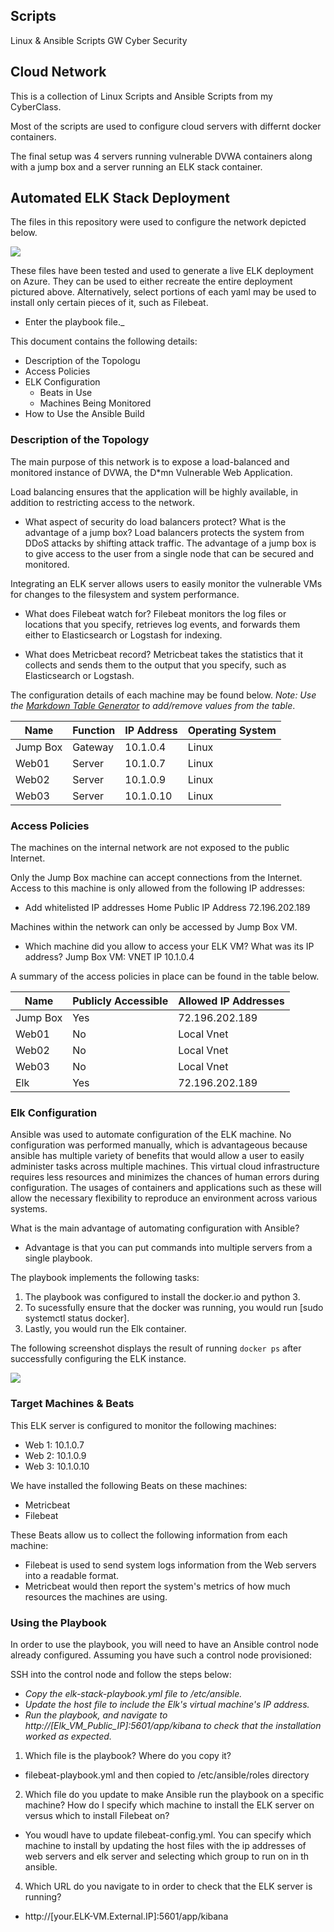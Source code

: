 ## Scripts

Linux & Ansible Scripts GW Cyber Security

## Cloud Network

This is a collection of Linux Scripts and Ansible Scripts from my CyberClass.

Most of the scripts are used to configure cloud servers with differnt docker containers.

The final setup was 4 servers running vulnerable DVWA containers along with a jump box and a server running an ELK stack container.

## Automated ELK Stack Deployment

The files in this repository were used to configure the network depicted below.

![](https://i.imgur.com/651R3zQ.png/to/img.png)

These files have been tested and used to generate a live ELK deployment on Azure. They can be used to either recreate the entire deployment pictured above. Alternatively, select portions of each yaml may be used to install only certain pieces of it, such as Filebeat.

  - Enter the playbook file._

This document contains the following details:
- Description of the Topologu
- Access Policies
- ELK Configuration
  - Beats in Use
  - Machines Being Monitored
- How to Use the Ansible Build


### Description of the Topology

The main purpose of this network is to expose a load-balanced and monitored instance of DVWA, the D*mn Vulnerable Web Application.

Load balancing ensures that the application will be highly available, in addition to restricting access to the network.
- What aspect of security do load balancers protect? What is the advantage of a jump box?
Load balancers protects the system from DDoS attacks by shifting attack traffic. The advantage of a jump box is to give access to the user from a single node that can be secured and monitored.

Integrating an ELK server allows users to easily monitor the vulnerable VMs for changes to the filesystem and system performance.
- What does Filebeat watch for?
Filebeat monitors the log files or locations that you specify, retrieves log events, and forwards them either to Elasticsearch or Logstash for indexing.

- What does Metricbeat record?
Metricbeat takes the statistics that it collects and sends them to the output that you specify, such as Elasticsearch or Logstash.

The configuration details of each machine may be found below.
_Note: Use the [Markdown Table Generator](http://www.tablesgenerator.com/markdown_tables) to add/remove values from the table_.

| Name     | Function | IP Address | Operating System |
|----------|----------|------------|------------------|
| Jump Box | Gateway  | 10.1.0.4   | Linux            |
|  Web01   |  Server  | 10.1.0.7   | Linux            |
|  Web02   |  Server  | 10.1.0.9   | Linux            |
|  Web03   |  Server  | 10.1.0.10  | Linux            |

### Access Policies

The machines on the internal network are not exposed to the public Internet. 

Only the Jump Box machine can accept connections from the Internet. Access to this machine is only allowed from the following IP addresses:
- Add whitelisted IP addresses
Home Public IP Address 72.196.202.189     

Machines within the network can only be accessed by Jump Box VM.
- Which machine did you allow to access your ELK VM? What was its IP address?
Jump Box VM: VNET IP 10.1.0.4

A summary of the access policies in place can be found in the table below.

| Name     | Publicly Accessible | Allowed IP Addresses |
|----------|---------------------|----------------------|
| Jump Box | Yes                 | 72.196.202.189       |
|  Web01   | No                  |    Local Vnet        |
|  Web02   | No                  |    Local Vnet        |
|  Web03   | No                  |    Local Vnet        |
|  Elk     | Yes                 | 72.196.202.189       |

### Elk Configuration

Ansible was used to automate configuration of the ELK machine. No configuration was performed manually, which is advantageous because ansible has multiple variety of benefits that would allow a user to easily administer tasks across multiple machines. This virtual cloud infrastructure requires less resources and minimizes the chances of human errors during configuration. The usages of containers and applications such as these will allow the necessary flexibility to reproduce an environment across various systems. 

What is the main advantage of automating configuration with Ansible?
- Advantage is that you can put commands into multiple servers from a single playbook.

The playbook implements the following tasks:
1. The playbook was configured to install the docker.io and python 3.
2. To sucessfully ensure that the docker was running, you would run [sudo systemctl status docker].
3. Lastly, you would run the Elk container.

The following screenshot displays the result of running `docker ps` after successfully configuring the ELK instance.

![](https://i.imgur.com/y30iGMb.png/to/img.png)

### Target Machines & Beats
This ELK server is configured to monitor the following machines:
- Web 1: 10.1.0.7
- Web 2: 10.1.0.9
- Web 3: 10.1.0.10

We have installed the following Beats on these machines:
- Metricbeat
- Filebeat

These Beats allow us to collect the following information from each machine:
- Filebeat is used to send system logs information from the Web servers into a readable format.
- Metricbeat would then report the system's metrics of how much resources the machines are using. 

### Using the Playbook
In order to use the playbook, you will need to have an Ansible control node already configured. Assuming you have such a control node provisioned: 

SSH into the control node and follow the steps below:
- *Copy the elk-stack-playbook.yml file to /etc/ansible.*
- *Update the host file to include the Elk's virtual machine's IP address.*
- *Run the playbook, and navigate to http://[Elk_VM_Public_IP]:5601/app/kibana to check that the installation worked as expected.*

1. Which file is the playbook? Where do you copy it?
- filebeat-playbook.yml and then copied to /etc/ansible/roles directory
2. Which file do you update to make Ansible run the playbook on a specific machine? How do I specify which machine to install the ELK server on versus which to install Filebeat on?
- You woudl have to update filebeat-config.yml. You can specify which machine to install by updating the host files with the ip addresses of web servers and elk server and selecting which group to run on in th ansible.
4. Which URL do you navigate to in order to check that the ELK server is running?
- http://[your.ELK-VM.External.IP]:5601/app/kibana

